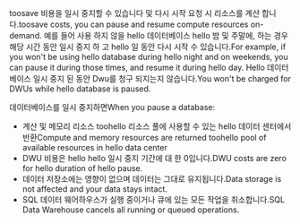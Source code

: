 
<!--
includes/sql-data-warehouse-include-pause-description.md

Latest Freshness check:  2016-04-22 , barbkess.

As of circa 2016-04-22, hello following topics might include this include:
articles/sql-data-warehouse/sql-data-warehouse-manage-scale-out-tasks.md
articles/sql-data-warehouse/sql-data-warehouse-manage-scale-out-tasks-powershell.md
articles/sql-data-warehouse/sql-data-warehouse-manage-scale-out-tasks-rest-api.md

-->
<span data-ttu-id="4bb44-101">toosave 비용을 일시 중지할 수 있습니다 및 다시 시작 요청 시 리소스를 계산 합니다.</span><span class="sxs-lookup"><span data-stu-id="4bb44-101">toosave costs, you can pause and resume compute resources on-demand.</span></span> <span data-ttu-id="4bb44-102">예를 들어 사용 하지 않을 hello 데이터베이스 hello 밤 및 주말에, 하는 경우 해당 시간 동안 일시 중지 하 고 hello 일 동안 다시 시작 수 있습니다.</span><span class="sxs-lookup"><span data-stu-id="4bb44-102">For example, if you won't be using hello database during hello night and on weekends, you can pause it during those times, and resume it during hello day.</span></span> <span data-ttu-id="4bb44-103">Hello 데이터베이스 일시 중지 된 동안 Dwu를 청구 되지는지 않습니다.</span><span class="sxs-lookup"><span data-stu-id="4bb44-103">You won't be charged for DWUs while hello database is paused.</span></span>

<span data-ttu-id="4bb44-104">데이터베이스를 일시 중지하면</span><span class="sxs-lookup"><span data-stu-id="4bb44-104">When you pause a database:</span></span>

* <span data-ttu-id="4bb44-105">계산 및 메모리 리소스 toohello 리소스 풀에 사용할 수 있는 hello 데이터 센터에서 반환</span><span class="sxs-lookup"><span data-stu-id="4bb44-105">Compute and memory resources are returned toohello pool of available resources in hello data center</span></span>
* <span data-ttu-id="4bb44-106">DWU 비용은 hello hello 일시 중지 기간에 대 한 0입니다.</span><span class="sxs-lookup"><span data-stu-id="4bb44-106">DWU costs are zero for hello duration of hello pause.</span></span>
* <span data-ttu-id="4bb44-107">데이터 저장소에는 영향이 없으며 데이터는 그대로 유지됩니다.</span><span class="sxs-lookup"><span data-stu-id="4bb44-107">Data storage is not affected and your data stays intact.</span></span> 
* <span data-ttu-id="4bb44-108">SQL 데이터 웨어하우스가 실행 중이거나 큐에 있는 모든 작업을 취소합니다.</span><span class="sxs-lookup"><span data-stu-id="4bb44-108">SQL Data Warehouse cancels all running or queued operations.</span></span>

